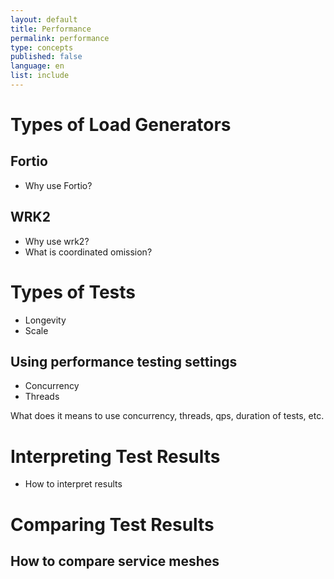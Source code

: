 ```yaml
---
layout: default
title: Performance
permalink: performance
type: concepts
published: false
language: en
list: include
---
```


# Types of Load Generators

## Fortio
* Why use Fortio?

## WRK2
* Why use wrk2?
* What is coordinated omission?

# Types of Tests
* Longevity
* Scale

## Using performance testing settings
* Concurrency
* Threads

What does it means to use concurrency, threads, qps, duration of tests, etc.

# Interpreting Test Results
* How to interpret results


# Comparing Test Results
## How to compare service meshes
